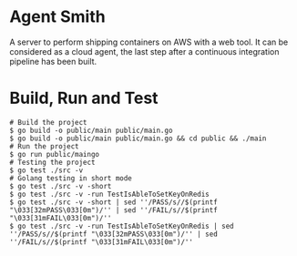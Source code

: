 Agent Smith
===========

A server to perform shipping containers on AWS with a web tool.
It can be considered as a cloud agent, the last step after a continuous integration pipeline has been built.

# Build, Run and Test

```
# Build the project
$ go build -o public/main public/main.go
$ go build -o public/main public/main.go && cd public && ./main
# Run the project
$ go run public/maingo
# Testing the project
$ go test ./src -v
# Golang testing in short mode
$ go test ./src -v -short
$ go test ./src -v -run TestIsAbleToSetKeyOnRedis
$ go test ./src -v -short | sed ''/PASS/s//$(printf "\033[32mPASS\033[0m")/'' | sed ''/FAIL/s//$(printf "\033[31mFAIL\033[0m")/''
$ go test ./src -v -run TestIsAbleToSetKeyOnRedis | sed ''/PASS/s//$(printf "\033[32mPASS\033[0m")/'' | sed ''/FAIL/s//$(printf "\033[31mFAIL\033[0m")/''
```
